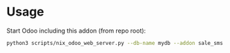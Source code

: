 # Usage

Start Odoo including this addon (from repo root):

```bash
python3 scripts/nix_odoo_web_server.py --db-name mydb --addon sale_sms
```

